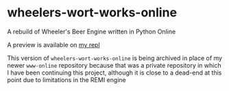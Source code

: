# wheelers-wort-works-online
A rebuild of Wheeler's Beer Engine written in Python Online

A preview is available on [my repl](https://wheelers-wort-works-online--jimbob88.repl.co)

This version of `wheelers-wort-works-online` is being archived in place of my newer `www-online` repository because that was a private repository in which I have been continuing this project, although it is close to a dead-end at this point due to limitations in the REMI engine

